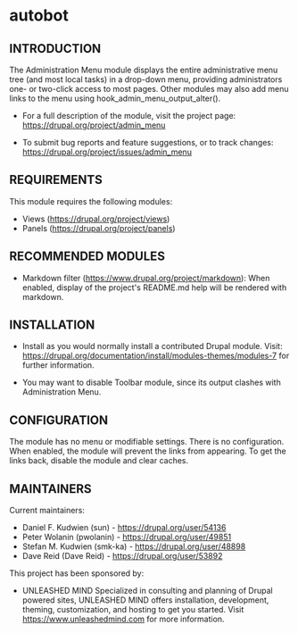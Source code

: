 # autobot

INTRODUCTION
------------

The Administration Menu module displays the entire administrative menu tree
(and most local tasks) in a drop-down menu, providing administrators one- or
two-click access to most pages.  Other modules may also add menu links to the
menu using hook_admin_menu_output_alter().

 * For a full description of the module, visit the project page:
   https://drupal.org/project/admin_menu

 * To submit bug reports and feature suggestions, or to track changes:
   https://drupal.org/project/issues/admin_menu

REQUIREMENTS
------------

This module requires the following modules:

 * Views (https://drupal.org/project/views)
 * Panels (https://drupal.org/project/panels)
 
RECOMMENDED MODULES
-------------------

 * Markdown filter (https://www.drupal.org/project/markdown):
   When enabled, display of the project's README.md help will be rendered
   with markdown.
   
INSTALLATION
------------
 
 * Install as you would normally install a contributed Drupal module. Visit:
   https://drupal.org/documentation/install/modules-themes/modules-7
   for further information.

 * You may want to disable Toolbar module, since its output clashes with
   Administration Menu.

CONFIGURATION
-------------

The module has no menu or modifiable settings. There is no configuration. When
enabled, the module will prevent the links from appearing. To get the links
back, disable the module and clear caches.

MAINTAINERS
-----------

Current maintainers:
 * Daniel F. Kudwien (sun) - https://drupal.org/user/54136
 * Peter Wolanin (pwolanin) - https://drupal.org/user/49851
 * Stefan M. Kudwien (smk-ka) - https://drupal.org/user/48898
 * Dave Reid (Dave Reid) - https://drupal.org/user/53892

This project has been sponsored by:
 * UNLEASHED MIND
   Specialized in consulting and planning of Drupal powered sites, UNLEASHED
   MIND offers installation, development, theming, customization, and hosting
   to get you started. Visit https://www.unleashedmind.com for more information.
